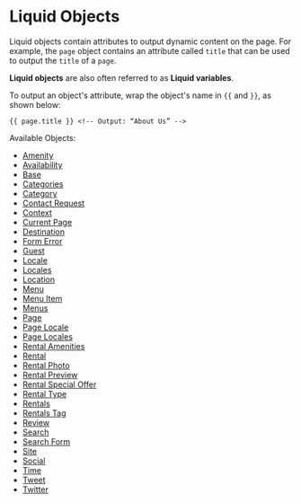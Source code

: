 # Liquid Objects

Liquid objects contain attributes to output dynamic content on the page. For example, the `page` object contains an attribute called `title` that can be used to output the `title` of a `page`.

**Liquid objects** are also often referred to as **Liquid variables**.

To output an object's attribute, wrap the object's name in `{{` and `}}`, as shown below:

~~~ liquid
{{ page.title }} <!-- Output: “About Us” -->
~~~


Available Objects:

* [Amenity](/reference/objects/amenity/)
* [Availability](/reference/objects/availability/)
* [Base](/reference/objects/base/)
* [Categories](/reference/objects/categories/)
* [Category](/reference/objects/category/)
* [Contact Request](/reference/objects/contact_request/)
* [Context](/reference/objects/context/)
* [Current Page](/reference/objects/current_page/)
* [Destination](/reference/objects/destination/)
* [Form Error](/reference/objects/form_error/)
* [Guest](/reference/objects/guest/)
* [Locale](/reference/objects/locale/)
* [Locales](/reference/objects/locales/)
* [Location](/reference/objects/location/)
* [Menu](/reference/objects/menu/)
* [Menu Item](/reference/objects/menu_item/)
* [Menus](/reference/objects/menus/)
* [Page](/reference/objects/page/)
* [Page Locale](/reference/objects/page_locale/)
* [Page Locales](/reference/objects/page_locales/)
* [Rental Amenities](/reference/objects/rental_amenities/)
* [Rental](/reference/objects/rental/)
* [Rental Photo](/reference/objects/rental_photo/)
* [Rental Preview](/reference/objects/rental_preview/)
* [Rental Special Offer](/reference/objects/rental_special_offer/)
* [Rental Type](/reference/objects/rental_type/)
* [Rentals](/reference/objects/rentals/)
* [Rentals Tag](/reference/objects/rentals_tag/)
* [Review](/reference/objects/review/)
* [Search](/reference/objects/search/)
* [Search Form](/reference/objects/search_form/)
* [Site](/reference/objects/site/)
* [Social](/reference/objects/social/)
* [Time](/reference/objects/time/)
* [Tweet](/reference/objects/tweet/)
* [Twitter](/reference/objects/twitter/)
